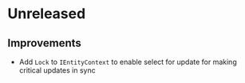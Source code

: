 # Unreleased

## Improvements

- Add `Lock` to `IEntityContext` to enable select for update for making critical
  updates in sync
